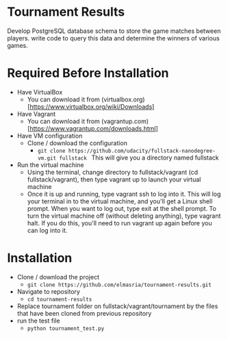 # Tournament Results

 Develop PostgreSQL database schema to store the game matches between players. write code to query this data and determine the winners of various games.

# Required Before Installation

* Have VirtualBox
	* You can download it from (virtualbox.org)[https://www.virtualbox.org/wiki/Downloads]
* Have Vagrant
	* You can download it from (vagrantup.com)[https://www.vagrantup.com/downloads.html]
* Have VM configuration
	* Clone / download the configuration
    	* ```git clone https://github.com/udacity/fullstack-nanodegree-vm.git fullstack ```
    	This will give you a directory named fullstack
* Run the virtual machine
	* Using the terminal, change directory to fullstack/vagrant (cd fullstack/vagrant), then type vagrant up to launch your virtual machine
	* Once it is up and running, type vagrant ssh to log into it. This will log your terminal in to the virtual machine, and you'll get a Linux shell prompt. When you want to log out, type exit at the shell prompt.  To turn the virtual machine off (without deleting anything), type vagrant halt. If you do this, you'll need to run vagrant up again before you can log into it.

# Installation

 * Clone / download the project
    * ```git clone https://github.com/elmasria/tournament-results.git ```
 * Navigate to repository
    * ``` cd tournament-results ```
 * Replace tournament folder on fullstack/vagrant/tournament by the files that have been cloned from previous repository
 * run the test file
 	* ``` python tournament_test.py ```